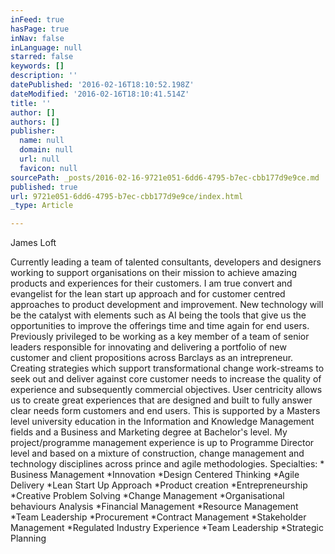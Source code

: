 ```yaml
---
inFeed: true
hasPage: true
inNav: false
inLanguage: null
starred: false
keywords: []
description: ''
datePublished: '2016-02-16T18:10:52.198Z'
dateModified: '2016-02-16T18:10:41.514Z'
title: ''
author: []
authors: []
publisher:
  name: null
  domain: null
  url: null
  favicon: null
sourcePath: _posts/2016-02-16-9721e051-6dd6-4795-b7ec-cbb177d9e9ce.md
published: true
url: 9721e051-6dd6-4795-b7ec-cbb177d9e9ce/index.html
_type: Article

---
```

James Loft

Currently leading a team of talented consultants, developers and designers working to support organisations on their mission to achieve amazing products and experiences for their customers.
I am true convert and evangelist for the lean start up approach and for customer centred approaches to product development and improvement. New technology will be the catalyst with elements such as AI being the tools that give us the opportunities to improve the offerings time and time again for end users.
Previously privileged to be working as a key member of a team of senior leaders responsible for innovating and delivering a portfolio of new customer and client propositions across Barclays as an intrepreneur. 
Creating strategies which support transformational change work-streams to seek out and deliver against core customer needs to increase the quality of experience and subsequently commercial objectives. User centricity allows us to create great experiences that are designed and built to fully answer clear needs form customers and end users.
This is supported by a Masters level university education in the Information and Knowledge Management fields and a Business and Marketing degree at Bachelor's level. My project/programme management experience is up to Programme Director level and based on a mixture of construction, change management and technology disciplines across prince and agile methodologies.
Specialties: 
\* Business Management \*Innovation \*Design Centered Thinking
\*Agile Delivery \*Lean Start Up Approach \*Product creation
\*Entrepreneurship \*Creative Problem Solving \*Change Management
\*Organisational behaviours Analysis \*Financial Management \*Resource Management
\*Team Leadership \*Procurement \*Contract Management
\*Stakeholder Management \*Regulated Industry Experience \*Team Leadership
\*Strategic Planning